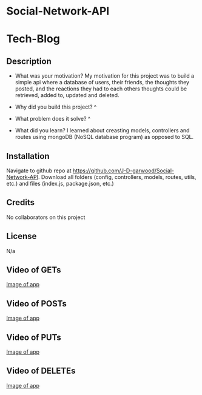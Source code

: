 # Social-Network-API

# Tech-Blog

## Description
- What was your motivation?
My motivation for this project was to build a simple api where a database of users, their friends, the thoughts they posted, and the reactions they had to each others thoughts could be retrieved, added to, updated and deleted.

- Why did you build this project? 
^

- What problem does it solve?
^

- What did you learn?
I learned about creasting models, controllers and routes using mongoDB (NoSQL database program) as opposed to SQL.

## Installation
Navigate to github repo at https://github.com/J-D-garwood/Social-Network-API. Download all folders (config, controllers, models, routes, utils, etc.) and files (index.js, package.json, etc.)

## Credits

No collaborators on this project

## License

N/a

## Video of GETs

[Image of app](./public/images/image_of_deployed.png)


## Video of POSTs

[Image of app](./public/images/image_of_deployed.png)

## Video of PUTs

[Image of app](./public/images/image_of_deployed.png)

## Video of DELETEs

[Image of app](./public/images/image_of_deployed.png)